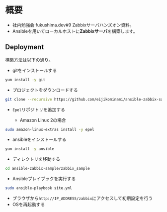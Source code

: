 # 概要
+ 社内勉強会 fukushima.dev#9 Zabbixサーバハンズオン資料。
+ Ansibleを用いてローカルホストに**Zabbixサーバ**を構築します。

## Deployment

構築方法は以下の通り。

+ gitをインストールする

```bash
yum install -y git
```


+ プロジェクトをダウンロードする

```bash
git clone --recursive https://github.com/eijikominami/ansible-zabbix-sample.git
```

+ `Epel`リポジトリを追加する

  + Amazon Linux 2の場合
  
```bash
sudo amazon-linux-extras install -y epel
```

+ ansibleをインストールする

```bash
yum install -y ansible
```

+ ディレクトリを移動する

```bash
cd ansible-zabbix-sample/zabbix_sample
```

+ Ansibleプレイブックを実行する

```bash
sudo ansible-playbook site.yml 
```

+ ブラウザから`http://IP_ADDRESS/zabbix`にアクセスして初期設定を行う
+ OSを再起動する